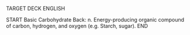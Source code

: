 TARGET DECK
ENGLISH

START
Basic
Carbohydrate
Back: n. Energy-producing organic compound of carbon, hydrogen, and oxygen (e.g. Starch, sugar).
END
